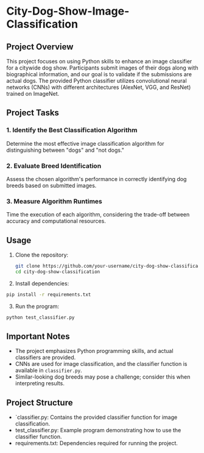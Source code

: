 # City-Dog-Show-Image-Classification
 
## Project Overview

This project focuses on using Python skills to enhance an image classifier for a citywide dog show. Participants submit images of their dogs along with biographical information, and our goal is to validate if the submissions are actual dogs. The provided Python classifier utilizes convolutional neural networks (CNNs) with different architectures (AlexNet, VGG, and ResNet) trained on ImageNet.

## Project Tasks

### 1. Identify the Best Classification Algorithm

Determine the most effective image classification algorithm for distinguishing between "dogs" and "not dogs."

### 2. Evaluate Breed Identification

Assess the chosen algorithm's performance in correctly identifying dog breeds based on submitted images.

### 3. Measure Algorithm Runtimes

Time the execution of each algorithm, considering the trade-off between accuracy and computational resources.

## Usage

1. Clone the repository:

   ```bash
   git clone https://github.com/your-username/city-dog-show-classification.git
   cd city-dog-show-classification
   ```

2. Install dependencies:

  ```bash
  pip install -r requirements.txt
  ```

3. Run the  program:

  ```bash
  python test_classifier.py
  ```
## Important Notes
- The project emphasizes Python programming skills, and actual classifiers are provided.
- CNNs are used for image classification, and the classifier function is available in `classifier.py`.
- Similar-looking dog breeds may pose a challenge; consider this when interpreting results.

## Project Structure
- `classifier.py: Contains the provided classifier function for image classification.
- test_classifier.py: Example program demonstrating how to use the classifier function.
- requirements.txt: Dependencies required for running the project.
